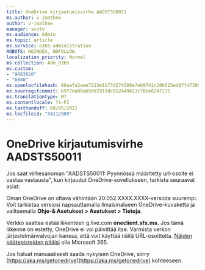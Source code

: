 ```yaml
---
title: OneDrive kirjautumisvirhe AADSTS50011
ms.author: v-jmathew
author: v-jmathew
manager: scotv
ms.audience: Admin
ms.topic: article
ms.service: o365-administration
ROBOTS: NOINDEX, NOFOLLOW
localization_priority: Normal
ms.collection: Adm_O365
ms.custom:
- "9003820"
- "6840"
ms.openlocfilehash: 80aafa2aee7213e1b77d274509a7eb9741c20b525ed97f473093ac8c6514f3c7
ms.sourcegitcommit: b5f7da89a650d2915dc652449623c78be6247175
ms.translationtype: MT
ms.contentlocale: fi-FI
ms.lasthandoff: 08/05/2021
ms.locfileid: "54112909"
---
```

# <a name="onedrive-login-error-aadsts50011"></a>OneDrive kirjautumisvirhe AADSTS50011

Jos saat virhesanoman "AADSTS50011: Pyynnössä määritetty url-osoite ei vastaa vastausta", kun kirjaudut OneDrive-sovellukseen, tarkista seuraavat asiat:

Oman OneDrive on oltava vähintään 20.052.XXXX.XXXX-versiota suurempi. Voit tarkistaa versiosi napsauttamalla ilmaisinalueen OneDrive-kuvaketta ja valitsemalla **Ohje-& Asetukset > Asetukset > Tietoja**.

Verkko saattaa estää liikenteen g.live.com  **oneclient.sfx.ms.** Jos tämä liikenne on estetty, OneDrive ei voi päivittää itse. Varmista verkon järjestelmänvalvojan kanssa, että voit käyttää näitä URL-osoitteita. [Näiden päätepisteiden pitäisi](https://docs.microsoft.com/microsoft-365/enterprise/urls-and-ip-address-ranges?view=o365-worldwide) olla Microsoft 365.

Jos haluat manuaalisesti saada nykyisen OneDrive, siirry [https://aka.ms/getonedrive](https://aka.ms/getonedrive) kohteeseen.
